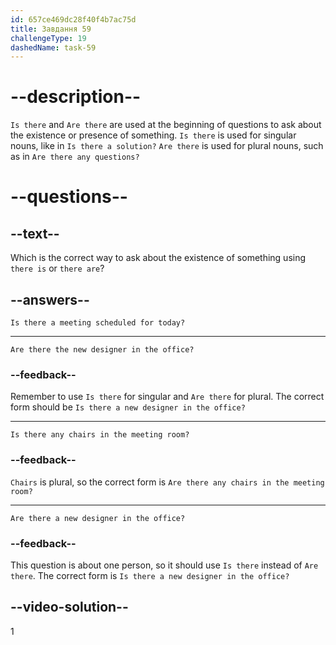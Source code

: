 ```yaml
---
id: 657ce469dc28f40f4b7ac75d
title: Завдання 59
challengeType: 19
dashedName: task-59
---
```


# --description--

`Is there` and `Are there` are used at the beginning of questions to ask about the existence or presence of something. `Is there` is used for singular nouns, like in `Is there a solution?` `Are there` is used for plural nouns, such as in `Are there any questions?`

# --questions--

## --text--

Which is the correct way to ask about the existence of something using `there is` or `there are`?

## --answers--

`Is there a meeting scheduled for today?`

---

`Are there the new designer in the office?`

### --feedback--

Remember to use `Is there` for singular and `Are there` for plural. The correct form should be `Is there a new designer in the office?`

---

`Is there any chairs in the meeting room?`

### --feedback--

`Chairs` is plural, so the correct form is `Are there any chairs in the meeting room?`

---

`Are there a new designer in the office?`

### --feedback--

This question is about one person, so it should use `Is there` instead of `Are there`. The correct form is `Is there a new designer in the office?`


## --video-solution--

1
